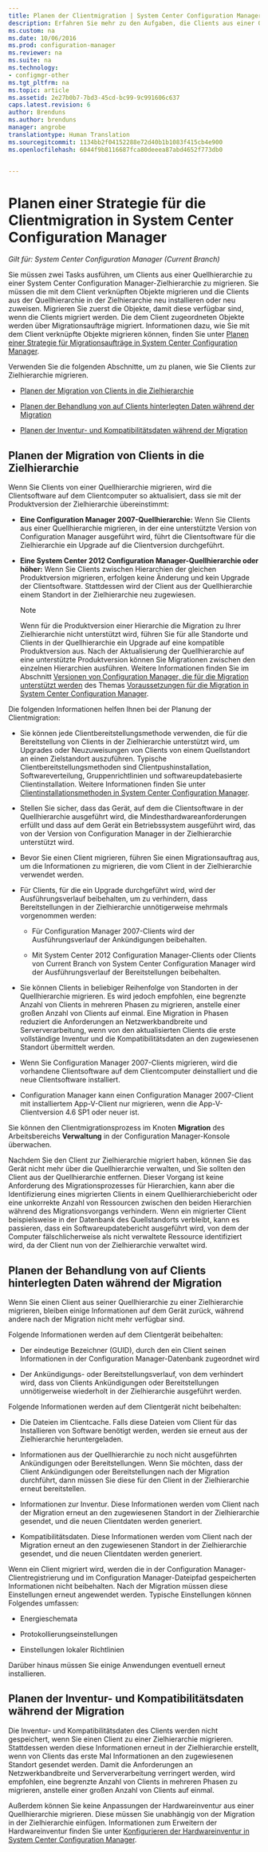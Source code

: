 ```yaml
---
title: Planen der Clientmigration | System Center Configuration Manager
description: Erfahren Sie mehr zu den Aufgaben, die Clients aus einer Quellhierarchie zu einer Zielhierarchie in System Center Configuration Manager migrieren.
ms.custom: na
ms.date: 10/06/2016
ms.prod: configuration-manager
ms.reviewer: na
ms.suite: na
ms.technology:
- configmgr-other
ms.tgt_pltfrm: na
ms.topic: article
ms.assetid: 2e27b0b7-7bd3-45cd-bc99-9c991606c637
caps.latest.revision: 6
author: Brenduns
ms.author: brenduns
manager: angrobe
translationtype: Human Translation
ms.sourcegitcommit: 1134bb2f04152288e72d40b1b1083f415cb4e900
ms.openlocfilehash: 6044f9b8116687fca80deeea87abd4652f773db0


---
```

# <a name="planning-a-client-migration-strategy-in-system-center-configuration-manager"></a>Planen einer Strategie für die Clientmigration in System Center Configuration Manager

*Gilt für: System Center Configuration Manager (Current Branch)*

Sie müssen zwei Tasks ausführen, um Clients aus einer Quellhierarchie zu einer System Center Configuration Manager-Zielhierarchie zu migrieren. Sie müssen die mit dem Client verknüpften Objekte migrieren und die Clients aus der Quellhierarchie in der Zielhierarchie neu installieren oder neu zuweisen. Migrieren Sie zuerst die Objekte, damit diese verfügbar sind, wenn die Clients migriert werden. Die dem Client zugeordneten Objekte werden über Migrationsaufträge migriert. Informationen dazu, wie Sie mit dem Client verknüpfte Objekte migrieren können, finden Sie unter [Planen einer Strategie für Migrationsaufträge in System Center Configuration Manager](../../core/migration/planning-a-migration-job-strategy.md).  

 Verwenden Sie die folgenden Abschnitte, um zu planen, wie Sie Clients zur Zielhierarchie migrieren.  

-   [Planen der Migration von Clients in die Zielhierarchie](#Planning_for_Client_Agent_Migration)  

-   [Planen der Behandlung von auf Clients hinterlegten Daten während der Migration](#Planning_for_Client_Data_Migration)  

-   [Planen der Inventur- und Kompatibilitätsdaten während der Migration](#Planning_for_Inventory_data_migration)  

##  <a name="a-nameplanningforclientagentmigrationa-plan-to-migrate-clients-to-the-destination-hierarchy"></a><a name="Planning_for_Client_Agent_Migration"></a> Planen der Migration von Clients in die Zielhierarchie  
 Wenn Sie Clients von einer Quellhierarchie migrieren, wird die Clientsoftware auf dem Clientcomputer so aktualisiert, dass sie mit der Produktversion der Zielhierarchie übereinstimmt:  

-   **Eine Configuration Manager 2007-Quellhierarchie:** Wenn Sie Clients aus einer Quellhierarchie migrieren, in der eine unterstützte Version von Configuration Manager ausgeführt wird, führt die Clientsoftware für die Zielhierarchie ein Upgrade auf die Clientversion durchgeführt.  

-   **Eine System Center 2012 Configuration Manager-Quellhierarchie oder höher:** Wenn Sie Clients zwischen Hierarchien der gleichen Produktversion migrieren, erfolgen keine Änderung und kein Upgrade der Clientsoftware. Stattdessen wird der Client aus der Quellhierarchie einem Standort in der Zielhierarchie neu zugewiesen.  

    > [!NOTE]  
    >  Wenn für die Produktversion einer Hierarchie die Migration zu Ihrer Zielhierarchie nicht unterstützt wird, führen Sie für alle Standorte und Clients in der Quellhierarchie ein Upgrade auf eine kompatible Produktversion aus. Nach der Aktualisierung der Quellhierarchie auf eine unterstützte Produktversion können Sie Migrationen zwischen den einzelnen Hierarchien ausführen. Weitere Informationen finden Sie im Abschnitt [Versionen von Configuration Manager, die für die Migration unterstützt werden](../../core/migration/prerequisites-for-migration.md#BKMK_supportedmigrationversions) des Themas [Voraussetzungen für die Migration in System Center Configuration Manager](../../core/migration/prerequisites-for-migration.md).  

Die folgenden Informationen helfen Ihnen bei der Planung der Clientmigration:  

-   Sie können jede Clientbereitstellungsmethode verwenden, die für die Bereitstellung von Clients in der Zielhierarchie unterstützt wird, um Upgrades oder Neuzuweisungen von Clients von einem Quellstandort an einen Zielstandort auszuführen. Typische Clientbereitstellungsmethoden sind Clientpushinstallation, Softwareverteilung, Gruppenrichtlinien und softwareupdatebasierte Clientinstallation. Weitere Informationen finden Sie unter [Clientinstallationsmethoden in System Center Configuration Manager](../../core/clients/deploy/plan/client-installation-methods.md).  

-   Stellen Sie sicher, dass das Gerät, auf dem die Clientsoftware in der Quellhierarchie ausgeführt wird, die Mindesthardwareanforderungen erfüllt und dass auf dem Gerät ein Betriebssystem ausgeführt wird, das von der Version von Configuration Manager in der Zielhierarchie unterstützt wird.  

-   Bevor Sie einen Client migrieren, führen Sie einen Migrationsauftrag aus, um die Informationen zu migrieren, die vom Client in der Zielhierarchie verwendet werden.  

-   Für Clients, für die ein Upgrade durchgeführt wird, wird der Ausführungsverlauf beibehalten, um zu verhindern, dass Bereitstellungen in der Zielhierarchie unnötigerweise mehrmals vorgenommen werden:  

    -   Für Configuration Manager 2007-Clients wird der Ausführungsverlauf der Ankündigungen beibehalten.  

    -   Mit System Center 2012 Configuration Manager-Clients oder Clients von Current Branch von System Center Configuration Manager wird der Ausführungsverlauf der Bereitstellungen beibehalten.  

-   Sie können Clients in beliebiger Reihenfolge von Standorten in der Quellhierarchie migrieren. Es wird jedoch empfohlen, eine begrenzte Anzahl von Clients in mehreren Phasen zu migrieren, anstelle einer großen Anzahl von Clients auf einmal. Eine Migration in Phasen reduziert die Anforderungen an Netzwerkbandbreite und Serververarbeitung, wenn von den aktualisierten Clients die erste vollständige Inventur und die Kompatibilitätsdaten an den zugewiesenen Standort übermittelt werden.  

-   Wenn Sie Configuration Manager 2007-Clients migrieren, wird die vorhandene Clientsoftware auf dem Clientcomputer deinstalliert und die neue Clientsoftware installiert.  

-   Configuration Manager kann einen Configuration Manager 2007-Client mit installiertem App-V-Client nur migrieren, wenn die App-V-Clientversion 4.6 SP1 oder neuer ist.  

Sie können den Clientmigrationsprozess im Knoten **Migration** des Arbeitsbereichs **Verwaltung** in der Configuration Manager-Konsole überwachen.  

Nachdem Sie den Client zur Zielhierarchie migriert haben, können Sie das Gerät nicht mehr über die Quellhierarchie verwalten, und Sie sollten den Client aus der Quellhierarchie entfernen. Dieser Vorgang ist keine Anforderung des Migrationsprozesses für Hierarchien, kann aber die Identifizierung eines migrierten Clients in einem Quellhierarchiebericht oder eine unkorrekte Anzahl von Ressourcen zwischen den beiden Hierarchien während des Migrationsvorgangs verhindern. Wenn ein migrierter Client beispielsweise in der Datenbank des Quellstandorts verbleibt, kann es passieren, dass ein Softwareupdatebericht ausgeführt wird, von dem der Computer fälschlicherweise als nicht verwaltete Ressource identifiziert wird, da der Client nun von der Zielhierarchie verwaltet wird.  

##  <a name="a-nameplanningforclientdatamigrationa-plan-to-handle-data-maintained-on-clients-during-migration"></a><a name="Planning_for_Client_Data_Migration"></a> Planen der Behandlung von auf Clients hinterlegten Daten während der Migration  
Wenn Sie einen Client aus seiner Quellhierarchie zu einer Zielhierarchie migrieren, bleiben einige Informationen auf dem Gerät zurück, während andere nach der Migration nicht mehr verfügbar sind.  

Folgende Informationen werden auf dem Clientgerät beibehalten:  

-   Der eindeutige Bezeichner (GUID), durch den ein Client seinen Informationen in der Configuration Manager-Datenbank zugeordnet wird  

-   Der Ankündigungs- oder Bereitstellungsverlauf, von dem verhindert wird, dass von Clients Ankündigungen oder Bereitstellungen unnötigerweise wiederholt in der Zielhierarchie ausgeführt werden.  

Folgende Informationen werden auf dem Clientgerät nicht beibehalten:  

-   Die Dateien im Clientcache. Falls diese Dateien vom Client für das Installieren von Software benötigt werden, werden sie erneut aus der Zielhierarchie heruntergeladen.  

-   Informationen aus der Quellhierarchie zu noch nicht ausgeführten Ankündigungen oder Bereitstellungen. Wenn Sie möchten, dass der Client Ankündigungen oder Bereitstellungen nach der Migration durchführt, dann müssen Sie diese für den Client in der Zielhierarchie erneut bereitstellen.  

-   Informationen zur Inventur. Diese Informationen werden vom Client nach der Migration erneut an den zugewiesenen Standort in der Zielhierarchie gesendet, und die neuen Clientdaten werden generiert.  

-   Kompatibilitätsdaten. Diese Informationen werden vom Client nach der Migration erneut an den zugewiesenen Standort in der Zielhierarchie gesendet, und die neuen Clientdaten werden generiert.  

Wenn ein Client migriert wird, werden die in der Configuration Manager-Clientregistrierung und im Configuration Manager-Dateipfad gespeicherten Informationen nicht beibehalten. Nach der Migration müssen diese Einstellungen erneut angewendet werden. Typische Einstellungen können Folgendes umfassen:  

-   Energieschemata  

-   Protokollierungseinstellungen  

-   Einstellungen lokaler Richtlinien  

Darüber hinaus müssen Sie einige Anwendungen eventuell erneut installieren.  

##  <a name="a-nameplanningforinventorydatamigrationa-plan-for-inventory-and-compliance-data-during-migration"></a><a name="Planning_for_Inventory_data_migration"></a> Planen der Inventur- und Kompatibilitätsdaten während der Migration  
Die Inventur- und Kompatibilitätsdaten des Clients werden nicht gespeichert, wenn Sie einen Client zu einer Zielhierarchie migrieren. Stattdessen werden diese Informationen erneut in der Zielhierarchie erstellt, wenn von Clients das erste Mal Informationen an den zugewiesenen Standort gesendet werden. Damit die Anforderungen an Netzwerkbandbreite und Serververarbeitung verringert werden, wird empfohlen, eine begrenzte Anzahl von Clients in mehreren Phasen zu migrieren, anstelle einer großen Anzahl von Clients auf einmal.  

 Außerdem können Sie keine Anpassungen der Hardwareinventur aus einer Quellhierarchie migrieren. Diese müssen Sie unabhängig von der Migration in der Zielhierarchie einfügen. Informationen zum Erweitern der Hardwareinventur finden Sie unter [Konfigurieren der Hardwareinventur in System Center Configuration Manager](../../core/clients/manage/inventory/configure-hardware-inventory.md).  



<!--HONumber=Nov16_HO1-->


